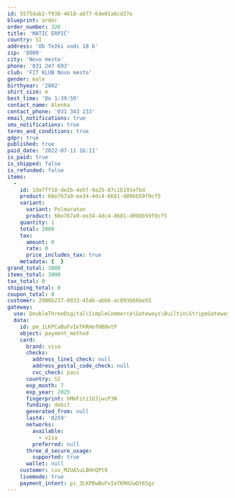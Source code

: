 ```yaml
---
id: 5575dab2-f938-4618-a877-64e01a6cd27e
blueprint: order
order_number: 326
title: 'MATIC ERPIČ'
country: SI
address: 'Ob Težki vodi 18 b'
zip: '8000'
city: 'Novo mesto'
phone: '031 247 693'
club: 'FIT KLUB Novo mesto'
gender: male
birthyear: '2002'
shirt_size: m
best_time: 'Do 1:39:59'
contact_name: Alenka
contact_phone: '031 343 233'
email_notifications: true
sms_notifications: true
terms_and_conditions: true
gdpr: true
published: true
paid_date: '2022-07-11 16:11'
is_paid: true
is_shipped: false
is_refunded: false
items:
  -
    id: 1da7ff18-de2b-4e5f-9a25-87c1b191efbd
    product: 66e767a9-ee34-4dc4-8681-d09bb59f0cf5
    variant:
      variant: Polmaraton
      product: 66e767a9-ee34-4dc4-8681-d09bb59f0cf5
    quantity: 1
    total: 3000
    tax:
      amount: 0
      rate: 0
      price_includes_tax: true
    metadata: {  }
grand_total: 3000
items_total: 3000
tax_total: 0
shipping_total: 0
coupon_total: 0
customer: 2900b237-0033-454b-abb6-ac893b66be55
gateway:
  use: DoubleThreeDigital\SimpleCommerce\Gateways\Builtin\StripeGateway
  data:
    id: pm_1LKPCaBuFvIeTKRHefHBOetP
    object: payment_method
    card:
      brand: visa
      checks:
        address_line1_check: null
        address_postal_code_check: null
        cvc_check: pass
      country: SI
      exp_month: 7
      exp_year: 2025
      fingerprint: hMmFitz1OJjwcP3N
      funding: debit
      generated_from: null
      last4: '0259'
      networks:
        available:
          - visa
        preferred: null
      three_d_secure_usage:
        supported: true
      wallet: null
    customer: cus_M2UA5uLBHnQPt9
    livemode: true
    payment_intent: pi_3LKPBwBuFvIeTKRH2wQt6Sgz
---
```

